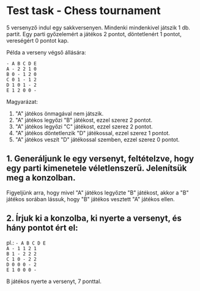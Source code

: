 # Test task - Chess tournament

5 versenyző indul egy sakkversenyen. Mindenki mindenkivel játszik 1 db. partit. Egy parti győzelemért a játékos 2 pontot,
döntetlenért 1 pontot, vereségért 0 pontot kap.

Példa a verseny végső állására:

 `- A B C D E`<br/>
 `A - 2 2 1 0`<br/>
 `B 0 - 1 2 0`<br/>
 `C 0 1 - 1 2`<br/>
 `D 1 0 1 - 2`<br/>
 `E 1 2 0 0 -`<br/>

Magyarázat:

 1. "A" játékos önmagával nem játszik. 
 2. "A" játékos legyőzi "B" játékost, ezzel szerez 2 pontot. 
 3. "A" játékos legyőzi "C" játékost, ezzel szerez 2 pontot. 
 4. "A" játékos döntetlenzik "D" játékossal, ezzel szerez 1 pontot. 
 5. "A" játékos veszít "D" játékossal szemben, ezzel szerez 0 pontot.


## 1. Generáljunk le egy versenyt, feltételzve, hogy egy parti kimenetele véletlenszerű. Jelenítsük meg a konzolban.

   Figyeljünk arra, hogy mivel "A" játékos legyőzte "B" játékost, akkor a "B" játékos sorában lássuk,
   hogy "B" játékos vesztett "A" játékos ellen.
   
   
## 2. Írjuk ki a konzolba, ki nyerte a versenyt, és hány pontot ért el:

pl.:
  `- A B C D E`<br/>
  `A - 1 1 2 1`<br/>
  `B 1 - 2 2 2`<br/>
  `C 1 0 - 2 2`<br/>
  `D 0 0 0 - 2`<br/>
  `E 1 0 0 0 -`<br/>
  
  B játékos nyerte a versenyt, 7 ponttal.

